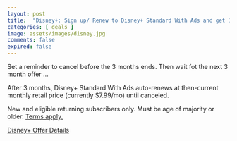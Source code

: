 ```yaml
---
layout: post
title:  "Disney+: Sign up/ Renew to Disney+ Standard With Ads and get 3 months for $1.99 per month; unknown end date"
categories: [ deals ]
image: assets/images/disney.jpg
comments: false
expired: false
---
```


Set a reminder to cancel before the 3 months ends.  Then wait fot the next 3 month offer ...

After 3 months, Disney+ Standard With Ads auto-renews at then-current monthly retail price (currently $7.99/mo) until canceled.

New and eligible returning subscribers only. Must be age of majority or older. 
[Terms apply.](https://www.disneyplus.com/en-CA/welcome/affiliate-offer#modal-terms-affiliate-offer)

[Disney+ Offer Details](https://www.disneyplus.com/en-CA/welcome/affiliate-offer)

